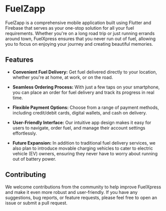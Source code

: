 # FuelZapp

FuelZapp is a comprehensive mobile application built using Flutter and Firebase that serves as your one-stop solution for all your fuel requirements. Whether you're on a long road trip or just running errands around town, FuelXpress ensures that you never run out of fuel, allowing you to focus on enjoying your journey and creating beautiful memories.

## Features
* **Convenient Fuel Delivery:** Get fuel delivered directly to your location, whether you're at home, at work, or on the road.

* **Seamless Ordering Process:** With just a few taps on your smartphone, you can place an order for fuel delivery and track its progress in real time.

* **Flexible Payment Options:** Choose from a range of payment methods, including credit/debit cards, digital wallets, and cash on delivery.

* **User-Friendly Interface:** Our intuitive app design makes it easy for users to navigate, order fuel, and manage their account settings effortlessly.

* **Future Expansion:** In addition to traditional fuel delivery services, we also plan to introduce movable charging vehicles to cater to electric vehicle (EV) owners, ensuring they never have to worry about running out of battery power.


## Contributing
We welcome contributions from the community to help improve FuelXpress and make it even more robust and user-friendly. If you have any suggestions, bug reports, or feature requests, please feel free to open an issue or submit a pull request.
